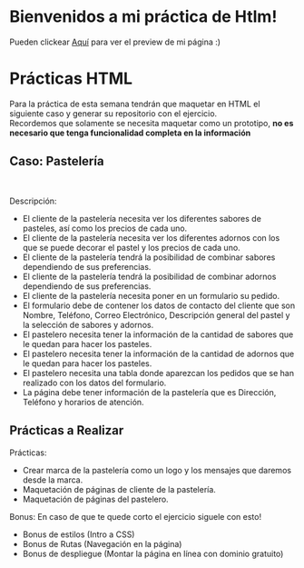 # Bienvenidos a mi práctica de Htlm!

Pueden clickear [Aquí](https://elvis-r-alfaro.github.io/Launch-X-Latam/) para ver el preview de mi página :)
# Prácticas HTML

Para la práctica de esta semana tendrán que maquetar en HTML el siguiente caso y generar su repositorio con el ejercicio.
<br>
Recordemos que solamente se necesita maquetar como un prototipo, **no es necesario que tenga funcionalidad completa en la información**

## **Caso: Pastelería**
<br>

Descripción:<br>
- El cliente de la pastelería necesita ver los diferentes sabores de pasteles, así como los precios de cada uno.
- El cliente de la pastelería necesita ver los diferentes adornos con los que se puede decorar el pastel y los precios de cada uno.
- El cliente de la pastelería tendrá la posibilidad de combinar sabores dependiendo de sus preferencias.
- El cliente de la pastelería tendrá la posibilidad de combinar adornos dependiendo de sus preferencias.
- El cliente de la pastelería necesita poner en un formulario su pedido.
- El formulario debe de contener los datos de contacto del cliente que son Nombre, Teléfono, Correo Electrónico, Descripción general del pastel y la selección de sabores y adornos.
- El pastelero necesita tener la información de la cantidad de sabores que le quedan para hacer los pasteles.
- El pastelero necesita tener la información de la cantidad de adornos que le quedan para hacer los pasteles.
- El pastelero necesita una tabla donde aparezcan los pedidos que se han realizado con los datos del formulario.
- La página debe tener información de la pastelería que es Dirección, Teléfono y horarios de atención.

## Prácticas a Realizar

Prácticas:
- Crear marca de la pastelería como un logo y los mensajes que daremos desde la marca.
- Maquetación de páginas de cliente de la pastelería.
- Maquetación de páginas del pastelero.

Bonus:
En caso de que te quede corto el ejercicio siguele con esto!
- Bonus de estilos (Intro a CSS)
- Bonus de Rutas (Navegación en la página)
- Bonus de despliegue (Montar la página en línea con dominio gratuito)